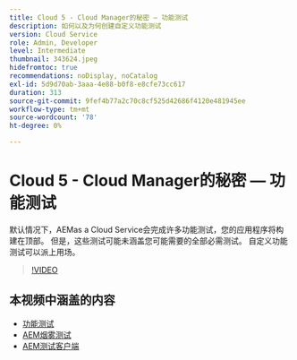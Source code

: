```yaml
---
title: Cloud 5 - Cloud Manager的秘密 — 功能测试
description: 如何以及为何创建自定义功能测试
version: Cloud Service
role: Admin, Developer
level: Intermediate
thumbnail: 343624.jpeg
hidefromtoc: true
recommendations: noDisplay, noCatalog
exl-id: 5d9d70ab-3aaa-4e88-b0f8-e8cfe73cc617
duration: 313
source-git-commit: 9fef4b77a2c70c8cf525d42686f4120e481945ee
workflow-type: tm+mt
source-wordcount: '78'
ht-degree: 0%

---
```


# Cloud 5 - Cloud Manager的秘密 — 功能测试

默认情况下，AEMas a Cloud Service会完成许多功能测试，您的应用程序将构建在顶部。 但是，这些测试可能未涵盖您可能需要的全部必需测试。 自定义功能测试可以派上用场。

>[!VIDEO](https://video.tv.adobe.com/v/343624?quality=12&learn=on)

## 本视频中涵盖的内容

+ [功能测试](https://experienceleague.adobe.com/docs/experience-manager-cloud-service/content/implementing/using-cloud-manager/test-results/functional-testing.html)
+ [AEM烟雾测试](https://github.com/adobe/aem-test-samples/)
+ [AEM测试客户端](https://github.com/adobe/aem-testing-clients/)
